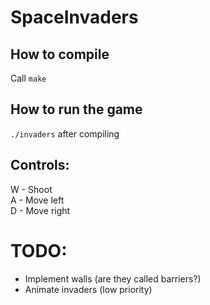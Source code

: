 # SpaceInvaders

## How to compile
Call `make`

## How to run the game
`./invaders` after compiling

## Controls:
W - Shoot  
A - Move left  
D - Move right

# TODO:
- Implement walls (are they called barriers?)
- Animate invaders (low priority)
